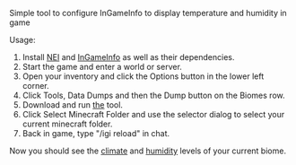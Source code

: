 Simple tool to configure InGameInfo to display temperature and humidity in game

Usage:
1. Install [NEI](http://www.minecraftforum.net/forums/mapping-and-modding/minecraft-mods/1279956-chickenbones-mods) and [InGameInfo](http://www.minecraftforum.net/forums/mapping-and-modding/minecraft-mods/1284041-lunatrius-mods) as well as their dependencies.
2. Start the game and enter a world or server.
3. Open your inventory and click the Options button in the lower left corner.
4. Click Tools, Data Dumps and then the Dump button on the Biomes row.
5. Download and run [the](https://dl.dropboxusercontent.com/u/27836116/InGameBees.jar) tool.
6. Click Select Minecraft Folder and use the selector dialog to select your current minecraft folder.
7. Back in game, type "/igi reload" in chat.

Now you should see the [climate](http://ftbwiki.org/Climate) and [humidity](http://ftbwiki.org/Humidity) levels of your current biome.
